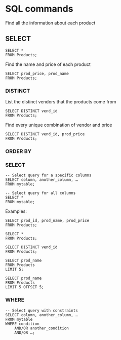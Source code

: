 # SQL commands

Find all the information about each product

## SELECT

```
SELECT *
FROM Products;
```

Find the name and price of each product

```
SELECT prod_price, prod_name
FROM Products;
```

### DISTINCT 

List the distinct vendors that the products come from

```
SELECT DISTINCT vend_id
FROM Products;
```

Find every unique combination of vendor and price



```
SELECT DISTINCT vend_id, prod_price
FROM Products;
```

### ORDER BY

### SELECT

```
-- Select query for a specific columns
SELECT column, another_column, …
FROM mytable;

-- Select query for all columns
SELECT * 
FROM mytable;
```

Examples:

```
SELECT prod_id, prod_name, prod_price
FROM Products;

SELECT *
FROM Products;
```

```
SELECT DISTINCT vend_id
FROM Products;
```

```
SELECT prod_name
FROM Products
LIMIT 5;

SELECT prod_name
FROM Products
LIMIT 5 OFFSET 5;
```

### WHERE

```
-- Select query with constraints
SELECT column, another_column, …
FROM mytable
WHERE condition
    AND/OR another_condition
    AND/OR …;


```

